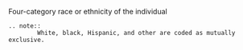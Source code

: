 Four-category race or ethnicity of the individual
```eval_rst
.. note::
		White, black, Hispanic, and other are coded as mutually exclusive.
```
